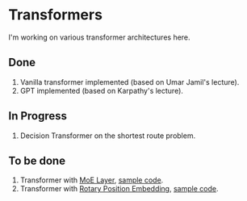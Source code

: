 # Transformers
I'm working on various transformer architectures here.

## Done
1. Vanilla transformer implemented (based on Umar Jamil's lecture).
2. GPT implemented (based on Karpathy's lecture).

## In Progress
1. Decision Transformer on the shortest route problem.

## To be done
1. Transformer with [MoE Layer](https://arxiv.org/pdf/1701.06538), [sample code](https://github.com/YeonwooSung/Pytorch_mixture-of-experts?tab=readme-ov-file).
2. Transformer with [Rotary Position Embedding](https://arxiv.org/pdf/2104.09864), [sample code](https://github.com/ZhuiyiTechnology/roformer).
